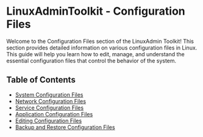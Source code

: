 # LinuxAdminToolkit - Configuration Files

Welcome to the Configuration Files section of the LinuxAdmin Toolkit! This section provides detailed information on various configuration files in Linux. This guide will help you learn how to edit, manage, and understand the essential configuration files that control the behavior of the system.

## Table of Contents

- [System Configuration Files]()
- [Network Configuration Files]()
- [Service Configuration Files]()
- [Application Configuration Files]()
- [Editing Configuration Files]()
- [Backup and Restore Configuration Files]()
